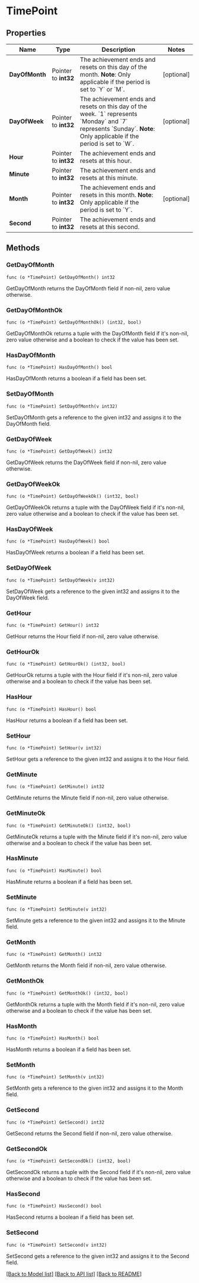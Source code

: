 # TimePoint

## Properties

Name | Type | Description | Notes
------------ | ------------- | ------------- | -------------
**DayOfMonth** | Pointer to **int32** | The achievement ends and resets on this day of the month.  **Note**: Only applicable if the period is set to &#x60;Y&#x60; or &#x60;M&#x60;.  | [optional] 
**DayOfWeek** | Pointer to **int32** | The achievement ends and resets on this day of the week. &#x60;1&#x60; represents &#x60;Monday&#x60; and &#x60;7&#x60; represents &#x60;Sunday&#x60;.  **Note**: Only applicable if the period is set to &#x60;W&#x60;.  | [optional] 
**Hour** | Pointer to **int32** | The achievement ends and resets at this hour. | 
**Minute** | Pointer to **int32** | The achievement ends and resets at this minute. | 
**Month** | Pointer to **int32** | The achievement ends and resets in this month.  **Note**: Only applicable if the period is set to &#x60;Y&#x60;.  | [optional] 
**Second** | Pointer to **int32** | The achievement ends and resets at this second. | 

## Methods

### GetDayOfMonth

`func (o *TimePoint) GetDayOfMonth() int32`

GetDayOfMonth returns the DayOfMonth field if non-nil, zero value otherwise.

### GetDayOfMonthOk

`func (o *TimePoint) GetDayOfMonthOk() (int32, bool)`

GetDayOfMonthOk returns a tuple with the DayOfMonth field if it's non-nil, zero value otherwise
and a boolean to check if the value has been set.

### HasDayOfMonth

`func (o *TimePoint) HasDayOfMonth() bool`

HasDayOfMonth returns a boolean if a field has been set.

### SetDayOfMonth

`func (o *TimePoint) SetDayOfMonth(v int32)`

SetDayOfMonth gets a reference to the given int32 and assigns it to the DayOfMonth field.

### GetDayOfWeek

`func (o *TimePoint) GetDayOfWeek() int32`

GetDayOfWeek returns the DayOfWeek field if non-nil, zero value otherwise.

### GetDayOfWeekOk

`func (o *TimePoint) GetDayOfWeekOk() (int32, bool)`

GetDayOfWeekOk returns a tuple with the DayOfWeek field if it's non-nil, zero value otherwise
and a boolean to check if the value has been set.

### HasDayOfWeek

`func (o *TimePoint) HasDayOfWeek() bool`

HasDayOfWeek returns a boolean if a field has been set.

### SetDayOfWeek

`func (o *TimePoint) SetDayOfWeek(v int32)`

SetDayOfWeek gets a reference to the given int32 and assigns it to the DayOfWeek field.

### GetHour

`func (o *TimePoint) GetHour() int32`

GetHour returns the Hour field if non-nil, zero value otherwise.

### GetHourOk

`func (o *TimePoint) GetHourOk() (int32, bool)`

GetHourOk returns a tuple with the Hour field if it's non-nil, zero value otherwise
and a boolean to check if the value has been set.

### HasHour

`func (o *TimePoint) HasHour() bool`

HasHour returns a boolean if a field has been set.

### SetHour

`func (o *TimePoint) SetHour(v int32)`

SetHour gets a reference to the given int32 and assigns it to the Hour field.

### GetMinute

`func (o *TimePoint) GetMinute() int32`

GetMinute returns the Minute field if non-nil, zero value otherwise.

### GetMinuteOk

`func (o *TimePoint) GetMinuteOk() (int32, bool)`

GetMinuteOk returns a tuple with the Minute field if it's non-nil, zero value otherwise
and a boolean to check if the value has been set.

### HasMinute

`func (o *TimePoint) HasMinute() bool`

HasMinute returns a boolean if a field has been set.

### SetMinute

`func (o *TimePoint) SetMinute(v int32)`

SetMinute gets a reference to the given int32 and assigns it to the Minute field.

### GetMonth

`func (o *TimePoint) GetMonth() int32`

GetMonth returns the Month field if non-nil, zero value otherwise.

### GetMonthOk

`func (o *TimePoint) GetMonthOk() (int32, bool)`

GetMonthOk returns a tuple with the Month field if it's non-nil, zero value otherwise
and a boolean to check if the value has been set.

### HasMonth

`func (o *TimePoint) HasMonth() bool`

HasMonth returns a boolean if a field has been set.

### SetMonth

`func (o *TimePoint) SetMonth(v int32)`

SetMonth gets a reference to the given int32 and assigns it to the Month field.

### GetSecond

`func (o *TimePoint) GetSecond() int32`

GetSecond returns the Second field if non-nil, zero value otherwise.

### GetSecondOk

`func (o *TimePoint) GetSecondOk() (int32, bool)`

GetSecondOk returns a tuple with the Second field if it's non-nil, zero value otherwise
and a boolean to check if the value has been set.

### HasSecond

`func (o *TimePoint) HasSecond() bool`

HasSecond returns a boolean if a field has been set.

### SetSecond

`func (o *TimePoint) SetSecond(v int32)`

SetSecond gets a reference to the given int32 and assigns it to the Second field.


[[Back to Model list]](../README.md#documentation-for-models) [[Back to API list]](../README.md#documentation-for-api-endpoints) [[Back to README]](../README.md)


